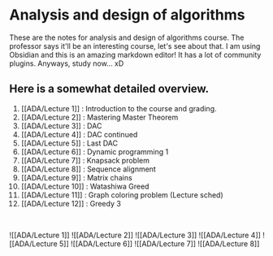 # Analysis and design of algorithms
These are the notes for analysis and design of algorithms course. The professor says it'll be an interesting course, let's see about that. I am using Obsidian and this is an amazing markdown editor! It has a lot of community plugins. Anyways, study now... xD

## Here is a somewhat detailed overview.
1. [[ADA/Lecture 1]] : Introduction to the course and grading.
2. [[ADA/Lecture 2]] : Mastering Master Theorem
3. [[ADA/Lecture 3]] : DAC
4. [[ADA/Lecture 4]] : DAC continued
5. [[ADA/Lecture 5]] : Last DAC
6. [[ADA/Lecture 6]] : Dynamic programming 1
7. [[ADA/Lecture 7]] : Knapsack problem
8. [[ADA/Lecture 8]] : Sequence alignment
9. [[ADA/Lecture 9]] : Matrix chains
10. [[ADA/Lecture 10]] : Watashiwa Greed
11. [[ADA/Lecture 11]] : Graph coloring problem (Lecture sched)
12. [[ADA/Lecture 12]] : Greedy 3
<br>

![[ADA/Lecture 1]]
![[ADA/Lecture 2]]
![[ADA/Lecture 3]]
![[ADA/Lecture 4]]
![[ADA/Lecture 5]]
![[ADA/Lecture 6]]
![[ADA/Lecture 7]]
![[ADA/Lecture 8]]